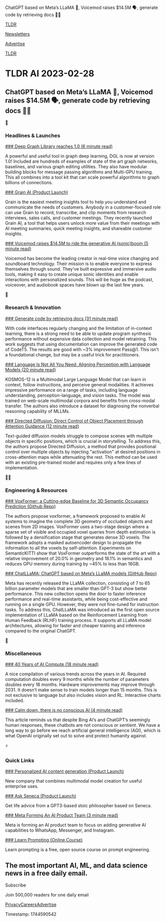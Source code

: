 ChatGPT based on Meta’s LLaMA 🤖, Voicemod raises $14.5M 🗣️, generate code by retrieving docs 🧑‍💻

[TLDR](/)

[Newsletters](/newsletters)

[Advertise](https://advertise.tldr.tech/)

[TLDR](/)

# TLDR AI 2023-02-28

## ChatGPT based on Meta’s LLaMA 🤖, Voicemod raises $14.5M 🗣️, generate code by retrieving docs 🧑‍💻

🚀

### Headlines & Launches

[### Deep Graph Library reaches 1.0 (6 minute read)](https://www.dgl.ai/release/2023/02/20/release.html?utm_source=tldrai)

A powerful and useful tool in graph deep learning, DGL is now at version 1.0! Included are hundreds of examples of state of the art graph networks, baselines, and various graph editing utilities. They also have modular building blocks for message passing algorithms and Multi-GPU training. This all combines into a tool kit that can scale powerful algorithms to graph billions of connections.

[### Grain AI (Product Launch)](https://grain.com/ai?utm_source=tldrai)

Grain is the easiest meeting insights tool to help you understand and communicate the needs of customers. Anybody in a customer-focused role can use Grain to record, transcribe, and clip moments from research interviews, sales calls, and customer meetings. They recently launched Grain AI, a tool that helps users unlock more value from their meetings with AI meeting summaries, quick meeting insights, and shareable customer insights.

[### Voicemod raises $14.5M to ride the generative AI (sonic)boom (5 minute read)](https://techcrunch.com/2023/02/24/voicemod/?utm_source=tldrai)

Voicemod has become the leading creator in real-time voice changing and soundboard technology. Their mission is to enable everyone to express themselves through sound. They’ve built expressive and immersive audio tools, making it easy to create unique sonic identities and enable interactions with personalized sounds. This will be huge as the podcast, voiceover, and audiobook spaces have blown up the last few years.

🧠

### Research & Innovation

[### Generate code by retrieving docs (31 minute read)](https://arxiv.org/abs/2207.05987?utm_source=tldrai)

With code interfaces regularly changing and the limitation of in-context learning, there is a strong need to be able to update program synthesis performance without expensive data collection and model retraining. This work suggests that using documentation can improve the generated code of CodeT5. The results are good with ~3% improvement Pass@1. This isn’t a foundational change, but may be a useful trick for practitioners.

[### Language Is Not All You Need: Aligning Perception with Language Models (20 minute read)](https://arxiv.org/abs/2302.14045?utm_source=tldrai)

KOSMOS-12 is a Multimodal Large Language Model that can learn in context, follow instructions, and perceive general modalities. It achieves impressive performance on a range of tasks, including language understanding, perception-language, and vision tasks. The model was trained on web-scale multimodal corpora and benefits from cross-modal transfer. The authors also introduce a dataset for diagnosing the nonverbal reasoning capability of MLLMs.

[### Directed Diffusion: Direct Control of Object Placement through Attention Guidance (12 minute read)](https://arxiv.org/abs/2302.13153?utm_source=tldrai)

Text-guided diffusion models struggle to compose scenes with multiple objects in specific positions, which is crucial in storytelling. To address this, the authors propose Directed Diffusion, a method that provides positional control over multiple objects by injecting "activation" at desired positions in cross-attention maps while attenuating the rest. This method can be used with an existing pre-trained model and requires only a few lines of implementation.

👨‍💻

### Engineering & Resources

[### VoxFormer: a Cutting-edge Baseline for 3D Semantic Occupancy Prediction (Github Repo)](https://github.com/NVlabs/VoxFormer?utm_source=tldrai)

The authors propose voxformer, a framework proposed to enable AI systems to imagine the complete 3D geometry of occluded objects and scenes from 2D images. VoxFormer uses a two-stage design where a sparse set of visible and occupied voxel queries from depth estimation is followed by a densification stage that generates dense 3D voxels. The framework adopts a masked autoencoder design to propagate the information to all the voxels by self-attention. Experiments on SemanticKITTI show that VoxFormer outperforms the state of the art with a relative improvement of 20.0% in geometry and 18.1% in semantics and reduces GPU memory during training by ~45% to less than 16GB.

[### ChatLLaMA: ChatGPT based on Meta’s LLaMA models (GitHub Repo)](https://github.com/nebuly-ai/nebullvm/tree/main/apps/accelerate/chatllama?utm_source=tldrai)

Meta has recently released the LLaMA collection, consisting of 7 to 65 billion parameter models that are smaller than GPT-3 but show better performance. This new collection opens the door to faster inference performance and real-time assistants, while being cost-effective and running on a single GPU. However, they were not fine-tuned for instruction tasks. To address this, ChatLLaMA was introduced as the first open source implementation of LLaMA based on the Reinforcement Learning from Human Feedback (RLHF) training process. It supports all LLaMA model architectures, allowing for faster and cheaper training and inference compared to the original ChatGPT.

🎁

### Miscellaneous

[### 40 Years of AI Compute (18 minute read)](https://www.laconic.fi/ai-compute/?utm_source=tldrai)

A nice compilation of various trends across the years in AI. Required computation doubles every 9 months while the number of parameters doubles every 18 months. Hardware improvements may improve through 2031. It doesn’t make sense to train models longer than 15 months. This is not exclusive to language but also includes vision and RL. Interactive charts included.

[### Calm down, there is no conscious AI (4 minute read)](https://gizmodo.com/ai-chatbot-bing-chatgpt-there-is-no-conscious-ai-1850157657?utm_source=tldrai)

This article reminds us that despite Bing AI’s and ChatGPT’s seemingly human responses, these chatbots are not conscious or sentient. We have a long way to go before we reach artificial general intelligence (AGI), which is what OpenAI originally set out to solve and protect humanity against.

⚡️

### Quick Links

[### Personalized AI content generation (Product Launch)](https://www.typeface.ai/?utm_source=tldrai)

New company that combines multimodal model creation for useful enterprise uses.

[### Ask Seneca (Product Launch)](https://seneca.dylancastillo.co/?utm_source=tldrai)

Get life advice from a GPT3-based stoic philosopher based on Seneca.

[### Meta Forming An AI Product Team (3 minute read)](https://www.bloomberg.com/news/articles/2023-02-27/meta-to-form-ai-product-team-to-keep-up-with-chatbot-competition?utm_source=tldrai)

Meta is forming an AI product team to focus on adding generative AI capabilities to WhatsApp, Messenger, and Instagram.

[### Learn Prompting (Online Course)](https://learnprompting.org/?utm_source=tldrai)

Learn prompting is a free, open source course on prompt engineering.

## The most important AI, ML, and data science news in a free daily email.

Subscribe

Join 500,000 readers for one daily email

[Privacy](/privacy)[Careers](https://jobs.ashbyhq.com/tldr.tech)[Advertise](/ai/advertise)

Timestamp: 1744590542